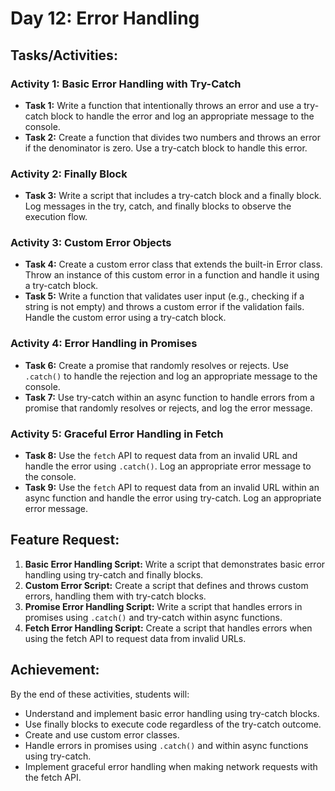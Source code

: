 # Day 12: Error Handling

## Tasks/Activities:

### Activity 1: Basic Error Handling with Try-Catch

- **Task 1:** Write a function that intentionally throws an error and use a try-catch block to handle the error and log an appropriate message to the console.
- **Task 2:** Create a function that divides two numbers and throws an error if the denominator is zero. Use a try-catch block to handle this error.

### Activity 2: Finally Block

- **Task 3:** Write a script that includes a try-catch block and a finally block. Log messages in the try, catch, and finally blocks to observe the execution flow.

### Activity 3: Custom Error Objects

- **Task 4:** Create a custom error class that extends the built-in Error class. Throw an instance of this custom error in a function and handle it using a try-catch block.
- **Task 5:** Write a function that validates user input (e.g., checking if a string is not empty) and throws a custom error if the validation fails. Handle the custom error using a try-catch block.

### Activity 4: Error Handling in Promises

- **Task 6:** Create a promise that randomly resolves or rejects. Use `.catch()` to handle the rejection and log an appropriate message to the console.
- **Task 7:** Use try-catch within an async function to handle errors from a promise that randomly resolves or rejects, and log the error message.

### Activity 5: Graceful Error Handling in Fetch

- **Task 8:** Use the `fetch` API to request data from an invalid URL and handle the error using `.catch()`. Log an appropriate error message to the console.
- **Task 9:** Use the `fetch` API to request data from an invalid URL within an async function and handle the error using try-catch. Log an appropriate error message.

## Feature Request:

1. **Basic Error Handling Script:** Write a script that demonstrates basic error handling using try-catch and finally blocks.
2. **Custom Error Script:** Create a script that defines and throws custom errors, handling them with try-catch blocks.
3. **Promise Error Handling Script:** Write a script that handles errors in promises using `.catch()` and try-catch within async functions.
4. **Fetch Error Handling Script:** Create a script that handles errors when using the fetch API to request data from invalid URLs.

## Achievement:

By the end of these activities, students will:
- Understand and implement basic error handling using try-catch blocks.
- Use finally blocks to execute code regardless of the try-catch outcome.
- Create and use custom error classes.
- Handle errors in promises using `.catch()` and within async functions using try-catch.
- Implement graceful error handling when making network requests with the fetch API.
